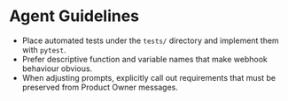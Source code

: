 # Agent Guidelines

- Place automated tests under the `tests/` directory and implement them with `pytest`.
- Prefer descriptive function and variable names that make webhook behaviour obvious.
- When adjusting prompts, explicitly call out requirements that must be preserved from Product Owner messages.
